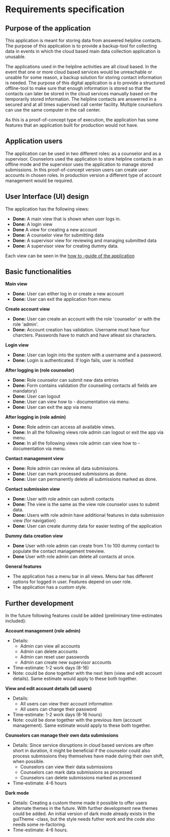 # Requirements specification

## Purpose of the application
This application is meant for storing data from answered helpline contacts. The purpose of this application is to provide a backup-tool for collecting data in events in which the cloud based main data collection application is unusable. 

The applications used in the helpline activities are all cloud based. In the event that one or more cloud based services would be unreachable or unsable for some reason, a backup solution for storing contact information is needed. The purpose of this digital application is a to provide a structured offline-tool to make sure that enough information is stored so that the contacts can later be stored in the cloud services manually based on the temporarily stored information. The helpline contacts are answerred in a secured and at all times supervised call center facility. Multiple counsellors can use the same computer in the call center. 

As this is a proof-of-concept type of execution, the application has some features that an application built for production would not have. 

## Application users
The application can be used in two different roles: as a counselor and as a supervisor. Counselors used the application to store helpline contacts in an offline mode and the supervisor uses the application to manage stored submissions. In this proof-of-concept version users can create user accounts in chosen roles. In production version a different type of account management would be required. 

## User Interface (UI) design
The application has the following views:
- **Done:** A main view that is shown when user logs in. 
- **Done:** A login view
- **Done** A view for creating a new account
- **Done:** A counselor view for submitting data
- **Done:** A supervisor view for reviewing and managing submitted data
- **Done:** A supervisor view for creating dummy data. 

Each view can be seen in the [how to -guide of the application](how-to-guide.md)

## Basic functionalities

**Main view**
- **Done:** User can either log in or create a new account
- **Done:** User can exit the application from menu

**Create account view**
- **Done:** User can create an account with the role 'counselor' or with the role 'admin'. 
- **Done:** Account creation has validation. Username must have four charcters. Passwords have to match and have atleast six characters. 

**Login view**
- **Done:** User can login into the system with a username and a password.
- **Done:** Login is authenticated. If login fails, user is notified

**After logging in (role counselor)**
- **Done:** Role counselor can submit new data entries
- **Done:** Form contains validation (for counseling contacts all fields are mandatory)
- **Done:** User can logout
- **Done:** User can view how to - documentation via menu. 
- **Done:** User can exit the app via menu

**After logging in (role admin)**
- **Done:** Role admin can access all available views. 
- **Done:** In all the following views role admin can logout or exit the app via menu.
- **Done:** In all the following views role admin can view how to - documentation via menu. 

**Contact management view**
- **Done:** Role admin can review all data submissions.
- **Done:** User can mark processed submissions as done.
- **Done:** User can permanently delete all submissions marked as done.

**Contact submission view**
- **Done:** User with role admin can submit contacts
- **Done:** The view is the same as the view role counselor uses to submit data. 
- **Done:** Users with role admin have additional features in data submission view (for navigation)
- **Done:** User can create dummy data for easier testing of the application

**Dummy data creation view**
- **Done** User with role admin can create from 1 to 100 dummy contact to populate the contact management treeview. 
- **Done** User with role admin can delete all contacts at once.


**General features**
- The application has a menu bar in all views. Menu bar has different options for logged in user. Features depend on user role. 
- The application has a custom style. 

## Further development
In the future following features could be added (preliminary time-estimates included):

**Account management (role admin)**
- Details:
  - Admin can view all accounts
  - Admin can delete accounts
  - Admin can reset user passwords
  - Admin can create new supervisor accounts
- Time-estimate: 1-2 work days (8-16)
- Note: could be done together with the next item (view and edit account details). Same estimate would apply to these both together. 

**View and edit account details (all users)**
- Details:
  - All users can view their account information
  - All users can change their password
- Time-estimate: 1-2 work days (8-16 hours)
- Note: could be done together with the previous item (account management). Same estimate would apply to these both together. 

**Counselors can manage their own data submissions**
- Details: Since service disruptions in cloud based services are often short in duration, it might be beneficial if the counselor could also process submissions they themselves have made during their own shift, when possible. 
  - Counselors can view their data submissions
  - Counselors can mark data submissions as processed
  - Counselors can delete submissions marked as processed
- Time-estimate: 4-6 hours

**Dark mode**
- Details: Creating a custom theme made it possible to offer users alternate themes in the future. With further development new themes could be added. An initial version of dark mode already exists in the guiTheme -class, but the style needs futher work and the code also needs some re-factoring. 
- Time-estimate: 4-6 hours. 